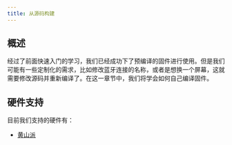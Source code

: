 ```yaml
---
title: 从源码构建
---
```


## 概述

经过了前面快速入门的学习，我们已经成功下了预编译的固件进行使用。但是我们可能有一些定制化的需求，比如修改蓝牙连接的名称，或者是想换一个屏幕，这就需要修改源码并重新编译了。在这一章节中，我们将学会如何自己编译固件。

## 硬件支持

目前我们支持的硬件有：

- [黄山派](yellow_mountain/README.md)
